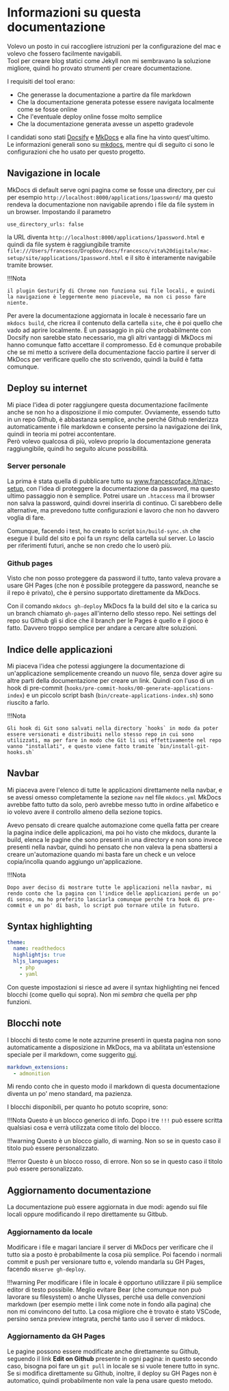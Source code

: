 # Informazioni su questa documentazione

Volevo un posto in cui raccogliere istruzioni per la configurazione del mac e volevo che fossero facilmente navigabili.  
Tool per creare blog statici come Jekyll non mi sembravano la soluzione migliore, quindi ho provato strumenti per creare documentazione.

I requisiti del tool erano:  

- Che generasse la documentazione a partire da file markdown
- Che la documentazione generata potesse essere navigata localmente come se fosse online
- Che l'eventuale deploy online fosse molto semplice
- Che la documentazione generata avesse un aspetto gradevole

I candidati sono stati [Docsify](https://docsify.js.org/) e [MkDocs](https://www.mkdocs.org/) e alla fine ha vinto quest'ultimo.  
Le informazioni generali sono su [mkdocs](applications/mkdocs.md), mentre qui di seguito ci sono le configurazioni che ho usato per questo progetto.

## Navigazione in locale

MkDocs di default serve ogni pagina come se fosse una directory, per cui per esempio `http://localhost:8000/applications/1password/` ma questo rendeva la documentazione non navigabile aprendo i file da file system in un browser. 
Impostando il parametro 

```
use_directory_urls: false
``` 

la URL diventa `http://localhost:8000/applications/1password.html` e quindi da file system è raggiungibile tramite `file:///Users/francesco/Dropbox/docs/francesco/vita%20digitale/mac-setup/site/applications/1password.html` e il sito è interamente navigabile tramite browser. 

!!!Nota

    il plugin Gesturify di Chrome non funziona sui file locali, e quindi la navigazione è leggermente meno piacevole, ma non ci posso fare niente.

Per avere la documentazione aggiornata in locale è necessario fare un `mkdocs build`, che ricrea il contenuto della cartella `site`, che è poi quello che vado ad aprire localmente. È un passaggio in più che probabilmente con Docsify non sarebbe stato necessario, ma gli altri  vantaggi di MkDocs mi hanno comunque fatto accettare il compromesso. Ed è comunque probabile che se mi metto a scrivere della documentazione faccio partire il server di MkDocs per verificare quello che sto scrivendo, quindi la build è fatta comunque.

## Deploy su internet

Mi piace l'idea di poter raggiungere questa documentazione facilmente anche se non ho a disposizione il mio computer. Ovviamente, essendo tutto in un repo Github, è abbastanza semplice, anche perché Github renderizza automaticamente i file markdown e consente persino la navigazione dei link, quindi in teoria mi potrei accontentare.  
Però volevo qualcosa di più, volevo proprio la documentazione generata raggiungibile, quindi ho seguito alcune possibilità.

### Server personale
La prima è stata quella di pubblicare tutto su www.francescoface.it/mac-setup, con l'idea di proteggere la documentazione da password, ma questo ultimo passaggio non è semplice. Potrei usare un `.htaccess` ma il browser non salva la password, quindi dovrei inserirla di continuo.
Ci sarebbero delle alternative, ma prevedono tutte configurazioni e lavoro che non ho davvero voglia di fare.

Comunque, facendo i test, ho creato lo script `bin/build-sync.sh` che esegue il build del sito e poi fa un rsync della cartella sul server. Lo lascio per riferimenti futuri, anche se non credo che lo userò più.

### Github pages
Visto che non posso proteggere da password il tutto, tanto valeva provare a usare GH Pages (che non è possibile proteggere da password, neanche se il repo è privato), che è persino supportato direttamente da MkDocs.

Con il comando `mkdocs gh-deploy` MkDocs fa la build del sito e la carica su un branch chiamato `gh-pages` all'interno dello stesso repo. Nei settings del repo su Github gli si dice che il branch per le Pages è quello e il gioco è fatto. Davvero troppo semplice per andare a cercare altre soluzioni.

## Indice delle applicazioni
Mi piaceva l'idea che potessi aggiungere la documentazione di un'applicazione semplicemente creando un nuovo file, senza dover agire su altre parti della documentazione per creare un link.
Quindi con l'uso di un hook di pre-commit (`hooks/pre-commit-hooks/00-generate-applications-index`) e un piccolo script bash (`bin/create-applications-index.sh`) sono riuscito a farlo.

!!!Nota

    Gli hook di Git sono salvati nella directory `hooks` in modo da poter essere versionati e distribuiti nello stesso repo in cui sono utilizzati, ma per fare in modo che Git li usi effettivamente nel repo vanno "installati", e questo viene fatto tramite `bin/install-git-hooks.sh`

## Navbar
Mi piaceva avere l'elenco di tutte le applicazioni direttamente nella navbar, e se avessi omesso completamente la sezione `nav` nel file `mkdocs.yml` MkDocs avrebbe fatto tutto da solo, però avrebbe messo tutto in ordine alfabetico e io volevo avere il controllo almeno della sezione topics.  

Avevo pensato di creare qualche automazione come quella fatta per creare la pagina indice delle applicazioni, ma poi ho visto che mkdocs, durante la build, elenca le pagine che sono presenti in una directory e non sono invece presenti nella navbar, quindi ho pensato che non valeva la pena sbattersi a creare un'automazione quando mi basta fare un check e un veloce copia/incolla quando aggiungo un'applicazione.

!!!Nota
    
    Dopo aver deciso di mostrare tutte le applicazioni nella navbar, mi rendo conto che la pagina con l'indice delle applicazioni perde un po' di senso, ma ho preferito lasciarla comunque perché tra hook di pre-commit e un po' di bash, lo script può tornare utile in futuro.

## Syntax highlighting

```yml
theme:
  name: readthedocs
  highlightjs: true
  hljs_languages:
    - php
    - yaml
```

Con queste impostazioni si riesce ad avere il syntax highlighting nei fenced blocchi (come quello qui sopra). Non mi *sembra* che quella per php funzioni.

## Blocchi note
I blocchi di testo come le note azzurrine presenti in questa pagina non sono automaticamente a disposizione in MkDocs, ma va abilitata un'estensione speciale per il markdown, come suggerito [qui](https://github.com/mkdocs/mkdocs/issues/1659).

```yaml
markdown_extensions:
  - admonition
```

Mi rendo conto che in questo modo il markdown di questa documentazione diventa un po' meno standard, ma pazienza.

I blocchi disponibili, per quanto ho potuto scoprire, sono:

!!!Nota
    Questo è un blocco generico di info. Dopo i tre `!!!` può essere scritta qualsiasi cosa e verrà utilizzata come titolo del blocco.

!!!warning
    Questo è un blocco giallo, di warning. Non so se in questo caso il titolo può essere personalizzato.

!!!error
    Questo è un blocco rosso, di errore. Non so se in questo caso il titolo può essere personalizzato.
    
## Aggiornamento documentazione
La documentazione può essere aggiornata in due modi: agendo sui file locali oppure modificando il repo direttamente su Gitbub.

### Aggiornamento da locale
Modificare i file e magari lanciare il server di MkDocs per verificare che il tutto sia a posto è probabilmente la cosa più semplice.
Poi facendo i normali commit e push per versionare tutto e, volendo mandarla su GH Pages, facendo `mkserve gh-deploy`.

!!!warning
    Per modificare i file in locale è opportuno utilizzare il più semplice editor di testo possibile. Meglio evitare Bear (che comunque non può lavorare su filesystem) o anche Ulysses, perché usa delle convenzioni markdown (per esempio mette i link come note in fondo alla pagina) che non mi convincono del tutto.
    La cosa migliore che è trovato è stato VSCode, persino senza preview integrata, perché tanto uso il server di mkdocs.

### Aggiornamento da GH Pages
Le pagine possono essere modificate anche direttamente su Github, seguendo il link **Edit on Github** presente in ogni pagina: in questo secondo caso, bisogna poi fare un `git pull` in locale se si vuole tenere tutto in sync.  
Se si modifica direttamente su Github, inoltre, il deploy su GH Pages non è automatico, quindi probabilmente non vale la pena usare questo metodo.